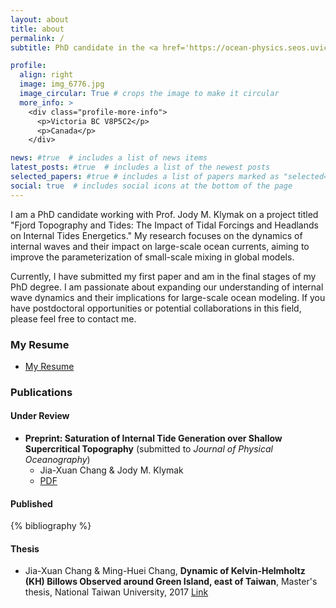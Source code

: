 ```yaml
---
layout: about
title: about
permalink: /
subtitle: PhD candidate in the <a href='https://ocean-physics.seos.uvic.ca/~jklymak/pages/people.html'> Ocean Physics group</a>, <a href='https://www.uvic.ca/science/seos/index.php'>School of Earth and Ocean Sciences, University of Victoria</a>, Victoria, British Columbia, Canada.

profile:
  align: right
  image: img_6776.jpg
  image_circular: True # crops the image to make it circular
  more_info: >
    <div class="profile-more-info">
      <p>Victoria BC V8P5C2</p>
      <p>Canada</p>
    </div>

news: #true  # includes a list of news items
latest_posts: #true  # includes a list of the newest posts
selected_papers: #true # includes a list of papers marked as "selected={true}"
social: true  # includes social icons at the bottom of the page
---
```


I am a PhD candidate working with Prof. Jody M. Klymak on a project titled "Fjord Topography and Tides: The Impact of Tidal Forcings and Headlands on Internal Tides Energetics." My research focuses on the dynamics of internal waves and their impact on large-scale ocean currents, aiming to improve the parameterization of small-scale mixing in global models.

Currently, I have submitted my first paper and am in the final stages of my PhD degree. I am passionate about expanding our understanding of internal wave dynamics and their implications for large-scale ocean modeling. If you have postdoctoral opportunities or potential collaborations in this field, please feel free to contact me.

### My Resume
- [My Resume](assets/pdf/resume.pdf)

### Publications

#### Under Review
- **Preprint: Saturation of Internal Tide Generation over Shallow Supercritical Topography** (submitted to *Journal of Physical Oceanography*)
  - Jia-Xuan Chang & Jody M. Klymak
  - [PDF](assets/pdf/preprint.pdf)

#### Published

{% bibliography %}

#### Thesis
- Jia-Xuan Chang & Ming-Huei Chang, **Dynamic of Kelvin-Helmholtz (KH) Billows Observed around Green Island, east of Taiwan**, Master's thesis, National Taiwan University, 2017 [Link](https://tdr.lib.ntu.edu.tw/jspui/handle/123456789/68477?locale=en)

